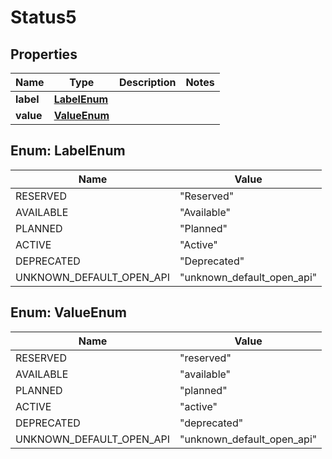 

# Status5


## Properties

| Name | Type | Description | Notes |
|------------ | ------------- | ------------- | -------------|
|**label** | [**LabelEnum**](#LabelEnum) |  |  |
|**value** | [**ValueEnum**](#ValueEnum) |  |  |



## Enum: LabelEnum

| Name | Value |
|---- | -----|
| RESERVED | &quot;Reserved&quot; |
| AVAILABLE | &quot;Available&quot; |
| PLANNED | &quot;Planned&quot; |
| ACTIVE | &quot;Active&quot; |
| DEPRECATED | &quot;Deprecated&quot; |
| UNKNOWN_DEFAULT_OPEN_API | &quot;unknown_default_open_api&quot; |



## Enum: ValueEnum

| Name | Value |
|---- | -----|
| RESERVED | &quot;reserved&quot; |
| AVAILABLE | &quot;available&quot; |
| PLANNED | &quot;planned&quot; |
| ACTIVE | &quot;active&quot; |
| DEPRECATED | &quot;deprecated&quot; |
| UNKNOWN_DEFAULT_OPEN_API | &quot;unknown_default_open_api&quot; |




